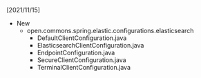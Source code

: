 [2021/11/15]
- New
  + open.commons.spring.elastic.configurations.elasticsearch
    + DefaultClientConfiguration.java
    + ElasticsearchClientConfiguration.java
    + EndpointConfiguration.java
    + SecureClientConfiguration.java
    + TerminalClientConfiguration.java

